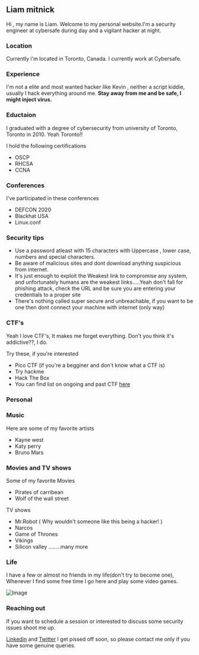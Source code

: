 ## Liam mitnick


Hi , my name is Liam. Welcome to my personal website.I'm a security engineer at cybersafe during day and a vigilant hacker at night.

### Location
Currently i'm located in Toronto, Canada. I currently work at Cybersafe.

### Experience
I'm not a elite and most wanted hacker like Kevin , neither a script kiddie, usually I hack everything around me. **Stay away from me and be safe, I might inject virus.** 

### Eductaion
I graduated with a degree of cybersecurity from university of Toronto, Toronto in 2010. Yeah Toronto!!

I hold the following certifications
* OSCP
* RHCSA
* CCNA

### Conferences
I've participated in these conferences 

* DEFCON 2020
* Blackhat USA
* Linux.conf

### Security tips
* Use a password atleast with 15 characters with Uppercase , lower case, numbers and special characters.
* Be aware of malicious sites and dont download anything suspicious from internet.
* It's just enough to exploit the Weakest link to compromise any system, and unfortunately humans are the weakest links.....Yeah don't fall for phishing attack, check the URL and be sure you are entering your credentials to a proper site
* There's nothing called super secure and unbreachable, if you want to be one then dont connect your machine with internet (only way)

### CTF's
Yeah I love CTF's, It makes me forget everything. Don't you think it's addictive??, I do.

Try these, if you're interested
* Pico CTF (if you're a begginer and don't know what a CTF is)
* Try hackme
* Hack The Box
* You can find list on ongoing and past CTF [here](https://ctftime.org)


### Personal
### Music
Here are some of my favorite artists
* Kayne west
* Katy perry
* Bruno Mars

### Movies and TV shows
Some of my favorite Movies
* Pirates of carribean
* Wolf of the wall street

TV shows
* Mr.Robot ( Why wouldn't someone like this being a hacker! )
* Narcos
* Game of Thrones
* Vikings
* Silicon valley ........many more

### Life
I have a few or almost no friends in my life(don't try to become one), Whenever I find some free time I go here and play some video games.

![Image](https://i.imgur.com/Jp01llS.jpg)
### Reaching out
If you want to schedule a session or interested to discuss some security issues shoot me up.

[Linkedin](https://www.linkedin.com/in/liam-mitnick-215b91201/) and [Twitter](https://twitter.com/LiamMitnick)
I get pissed off soon, so please contact me only if you have some genuine queries.

